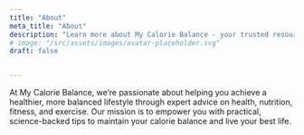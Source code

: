 ```yaml
---
title: "About"
meta_title: "About"
description: "Learn more about My Calorie Balance - your trusted resource for health, nutrition, fitness, and exercise advice."
# image: "/src/assets/images/avatar-placeholder.svg"
draft: false


---
```


At My Calorie Balance, we’re passionate about helping you achieve a healthier, more balanced lifestyle through expert advice on health, nutrition, fitness, and exercise. Our mission is to empower you with practical, science-backed tips to maintain your calorie balance and live your best life.


<!-- ### **What We Offer**

Nutrition Guides: From debunking diet myths to creating healthy meal plans, our [nutrition articles][nutrition-link] help you make informed food choices.


Fitness Tips: Discover [exercise routines][fitness-link] for all levels, from beginner yoga to advanced strength training.



Health Insights: Learn how to optimize your wellness with our expert advice on sleep, stress management, and more.



Calorie Balance Strategies: Understand how to balance calories in and out with our practical guides on mindful eating and active living.

### Why Choose My Calorie Balance?

Our blog is designed to be your trusted resource for sustainable health and fitness. We focus on real-world solutions, like [how to create a sustainable fitness routine][routine-link], so you can achieve long-term results without fad diets or extreme workouts. Our content is organized into [categories][categories-link] and [tags][tags-link] for easy navigation, ensuring you find the advice you need quickly.

### Join Our Community

Ready to start your journey to a healthier you? Subscribe to our newsletter for weekly health tips, follow us on [X][x-link] for the latest updates, or explore our [series on balanced living][series-link]. Let’s achieve your health goals together!
## Get In Touch With Us

- [Contact Us](/contact/)

- [Blog](/blog/) -->

